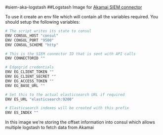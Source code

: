 #siem-aka-logstash
##Logstash Image for [ Akamai SIEM connector ](https://developer.akamai.com/api/luna/siem/overview.html)

To use it create an env file which will contain all the variables required.
You should setup the following variables:
```bash
# The script writes its state to consul
ENV CONSUL_HOST "consul"
ENV CONSUL_PORT "9500"
ENV CONSUL_SCHEME "http"

# This is the SIEM connector ID that is sent with API calls
ENV CONNECTORID ""

# Edgegrid credentials
ENV EG_CLIENT_TOKEN ""
ENV EG_CLIENT_SECRET ""
ENV EG_ACCESS_TOKEN ""
ENV EG_BASE_URL ""

# Set this to the actual elasticsearch URL if required
ENV ES_URL "elasticsearch:9200"

# Elasticsearch indexes will be created with this prefix
ENV ES_INDEX ""
```

In this image we're storing the offset information into consul which allows multiple logstash to fetch data from Akamai